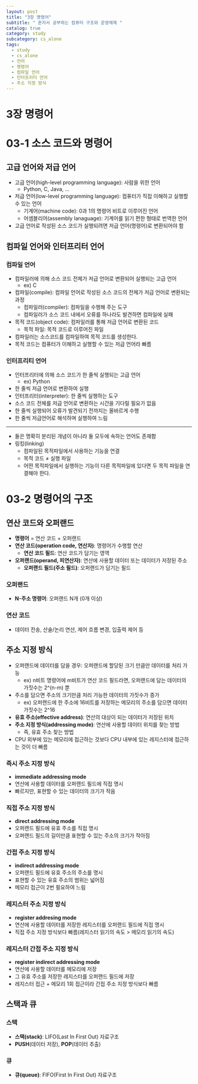 ```yaml
---
layout: post
title: "3장 명령어"
subtitle: " 혼자서 공부하는 컴퓨터 구조와 운영체제 "
catalog: true
category: study
subcategory: cs_alone
tags:
  - study
  - cs_alone
  - 언어
  - 명령어
  - 컴파일 언어
  - 인터프리터 언어
  - 주소 지정 방식
---
```


# 3장 명령어
# 03-1 소스 코드와 명령어

## 고급 언어와 저급 언어

- 고급 언어(high-level programming language): 사람을 위한 언어
    - Python, C, Java, …
- 저급 언어(low-level programming language): 컴퓨터가 직접 이해하고 실행할 수 있는 언어
    - 기계어(machine code): 0과 1의 명령어 비트로 이루어진 언어
    - 어셈블리어(assembly lanaguage): 기계어를 읽기 편한 형태로 번역한 언어
- 고급 언어로 작성된 소스 코드가 실행되려면 저급 언어(명령어)로 변환되어야 함

## 컴파일 언어와 인터프리터 언어

### 컴파일 언어

- 컴파일러에 의해 소스 코드 전체가 저급 언어로 변환되어 실행되는 고급 언어
    - ex) C
- 컴파일(compile): 컴파일 언어로 작성된 소스 코드의 전체가 저급 언어로 변환되는 과정
    - 컴파일러(compiler): 컴파일을 수행해 주는 도구
    - 컴파일러가 소스 코드 내에서 오류를 하나라도 발견하면 컴파일에 실패
- 목적 코드(object code): 컴파일러를 통해 저급 언어로 변환된 코드
    - 목적 파일: 목적 코드로 이루어진 파일
- 컴파일러는 소스코드를 컴파일하여 목적 코드를 생성한다.
- 목적 코드는 컴퓨터가 이해하고 실행할 수 있는 저급 언어라 빠름

### 인터프리티 언어

- 인터프리터에 의해 소스 코드가 한 줄씩 실행되는 고급 언어
    - ex) Python
- 한 줄씩 저급 언어로 변환하여 실행
- 인터프리터(interpreter): 한 줄씩 실행하는 도구
- 소스 코드 전체를 저급 언어로 변환하는 시간을 기다릴 필요가 없음
- 한 줄씩 실행되어 오류가 발견되기 전까지는 올바르게 수행
- 한 줄씩 저급언어로 해석하며 실행하여 느림

---

- 둘은 명확히 분리된 개념이 아니라 둘 모두에 속하는 언어도 존재함
- 링킹(linking)
    - 컴파일된 목적파일에서 사용하는 기능을 연결
    - 목적 코드 ≠ 실행 파일
    - 어떤 목적파일에서 실행하는 기능이 다른 목적파일에 있다면 두 목적 파일을 연결해야 한다.

# 03-2 명령어의 구조

## 연산 코드와 오퍼랜드

- **명령어** = 연산 코드 + 오퍼랜드
- **연산 코드(operation code, 연산자)**: 명령어가 수행할 연산
    - **연산 코드 필드**: 연산 코드가 담기는 영역
- **오퍼랜드(operand, 피연산자)**: 연산에 사용할 데이터 또는 데이터가 저장된 주소
    - **오퍼랜드 필드(주소 필드)**: 오퍼랜드가 담기는 필드

### 오퍼랜드

- **N-주소 명령어**: 오퍼랜드 N개 (0개 이상)

### 연산 코드

- 데이터 전송, 산술/논리 연산, 제어 흐름 변경, 입출력 제어 등

## 주소 지정 방식

- 오퍼랜드에 데이터를 담을 경우: 오퍼랜드에 할당된 크기 만큼만 데이터를 처리 가능
    - ex) n비트 명령어에 m비트가 연산 코드 필드라면, 오퍼랜드에 담는 데이터의 가짓수는 2^(n-m) 뿐
- 주소를 담으면 주소의 크기만큼 처리 가능한 데이터의 가짓수가 증가
    - ex) 오퍼랜드에 한 주소에 16비트를 저장하는 메모리의 주소를 담으면 데이터 가짓수는 2^16
- **유효 주소(effective address)**: 연산의 대상이 되는 데이터가 저장된 위치
- **주소 지정 방식(addressing mode)**: 연산에 사용할 데이터 위치를 찾는 방법
    - 즉, 유효 주소 찾는 방법
- CPU 외부에 있는 메모리에 접근하는 것보다 CPU 내부에 있는 레지스터에 접근하는 것이 더 빠름

### 즉시 주소 지정 방식

- **immediate addressing mode**
- 연산에 사용할 데이터를 오퍼랜드 필드에 직접 명시
- 빠르지만, 표현할 수 있는 데이터의 크기가 작음

### 직접 주소 지정 방식

- **direct addressing mode**
- 오퍼랜드 필드에 유효 주소를 직접 명시
- 오퍼랜드 필드의 길이만큼 표현할 수 있는 주소의 크기가 작아짐

### 간접 주소 지정 방식

- **indirect addressing mode**
- 오퍼랜드 필드에 유효 주소의 주소를 명시
- 표현할 수 있는 유효 주소의 범위는 넓어짐
- 메모리 접근이 2번 필요하여 느림

### 레지스터 주소 지정 방식

- **register addresing mode**
- 연산에 사용할 데이터를 저장한 레지스터를 오퍼랜드 필드에 직접 명시
- 직접 주소 지정 방식보다 빠름(레지스터 읽기의 속도 > 메모리 읽기의 속도)

### 레지스터 간접 주소 지정 방식

- **register indirect addressing mode**
- 연산에 사용할 데이터를 메모리에 저장
- 그 유효 주소를 저장한 레지스터를 오퍼랜드 필드에 저장
- 레지스터 접근 + 메모리 1회 접근이라 간접 주소 지정 방식보다 빠름

## 스택과 큐

### 스택

- **스택(stack)**: LIFO(Last In First Out) 자료구조
- **PUSH**(데이터 저장), **POP**(데이터 추출)

### 큐

- **큐(queue)**: FIFO(First In First Out) 자료구조